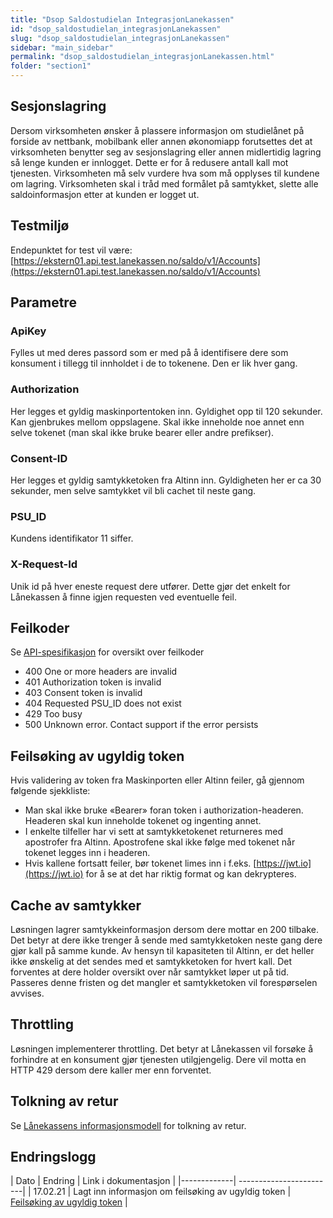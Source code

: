 ```yaml
---
title: "Dsop Saldostudielan IntegrasjonLanekassen"
id: "dsop_saldostudielan_integrasjonLanekassen"
slug: "dsop_saldostudielan_integrasjonLanekassen"
sidebar: "main_sidebar"
permalink: "dsop_saldostudielan_integrasjonLanekassen.html"
folder: "section1"
---
```


## Sesjonslagring

Dersom virksomheten ønsker å plassere informasjon om studielånet på forside av nettbank, mobilbank eller annen økonomiapp forutsettes det at virksomheten benytter seg av sesjonslagring eller annen midlertidig lagring så lenge kunden er innlogget. Dette er for å redusere antall kall mot tjenesten. Virksomheten må selv vurdere hva som må opplyses til kundene om lagring. Virksomheten skal i tråd med formålet på samtykket, slette alle saldoinformasjon etter at kunden er logget ut.

## Testmiljø

Endepunktet for test vil være: [https://ekstern01.api.test.lanekassen.no/saldo/v1/Accounts](https://ekstern01.api.test.lanekassen.no/saldo/v1/Accounts)

## Parametre

### ApiKey
Fylles ut med deres passord som er med på å identifisere dere som konsument i tillegg til innholdet i de to tokenene. Den er lik hver gang.

### Authorization
Her legges et gyldig maskinportentoken inn. Gyldighet opp til 120 sekunder. Kan gjenbrukes mellom oppslagene. Skal ikke inneholde noe annet enn selve tokenet (man skal ikke bruke bearer eller andre prefikser).

### Consent-ID
Her legges et gyldig samtykketoken fra Altinn inn. Gyldigheten her er ca 30 sekunder, men selve samtykket vil bli cachet til neste gang.

### PSU_ID
Kundens identifikator 11 siffer.

### X-Request-Id
Unik id på hver eneste request dere utfører. Dette gjør det enkelt for Lånekassen å finne igjen requesten ved eventuelle feil.

## Feilkoder

Se [API-spesifikasjon](https://bitsnorge.github.io/dsop-saldo-studielan-api/) for oversikt over feilkoder

* 400 One or more headers are invalid
* 401 Authorization token is invalid
* 403 Consent token is invalid
* 404 Requested PSU_ID does not exist
* 429 Too busy
* 500 Unknown error. Contact support if the error persists

## Feilsøking av ugyldig token
Hvis validering av token fra Maskinporten eller Altinn feiler, gå gjennom følgende sjekkliste:

* Man skal ikke bruke «Bearer» foran token i authorization-headeren. Headeren skal kun inneholde tokenet og ingenting annet.
* I enkelte tilfeller har vi sett at samtykketokenet returneres med apostrofer fra Altinn. Apostrofene skal ikke følge med tokenet når tokenet legges inn i headeren.
* Hvis kallene fortsatt feiler, bør tokenet limes inn i f.eks. [https://jwt.io](https://jwt.io) for å se at det har riktig format og kan dekrypteres.

## Cache av samtykker

Løsningen lagrer samtykkeinformasjon dersom dere mottar en 200 tilbake. Det betyr at dere ikke trenger å sende med samtykketoken neste gang dere gjør kall på samme kunde. Av hensyn til kapasiteten til Altinn, er det heller ikke ønskelig at det sendes med et samtykketoken for hvert kall. Det forventes at dere holder oversikt over når samtykket løper ut på tid. Passeres denne fristen og det mangler et samtykketoken vil forespørselen avvises.

## Throttling
Løsningen implementerer throttling. Det betyr at Lånekassen vil forsøke å forhindre at en konsument gjør tjenesten utilgjengelig. Dere vil motta en HTTP 429 dersom dere kaller mer enn forventet.

## Tolkning av retur

Se [Lånekassens informasjonsmodell](dsop_saldostudielan_informasjonsmodellLanekassen.html) for tolkning av retur.

## Endringslogg

| Dato | Endring | Link i dokumentasjon |
|-------------| ------------------------|
| 17.02.21 | Lagt inn informasjon om feilsøking av ugyldig token | [Feilsøking av ugyldig token](https://dokumentasjon.dsop.no/dsop_saldostudielan_integrasjonLanekassen.html#feilsøking-av-ugyldig-token) |
